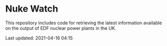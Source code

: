 # Nuke Watch

This repository includes code for retrieving the latest information available on the output of EDF nuclear power plants in the UK.

Last updated: 2021-04-16 04:15